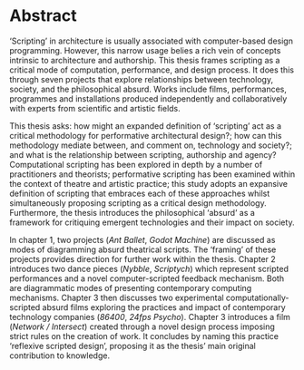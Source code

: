 Abstract
========

‘Scripting’ in architecture is usually associated with computer-based design programming. However, this narrow usage belies a rich vein of concepts intrinsic to architecture and authorship. This thesis frames scripting as a critical mode of computation, performance, and design process. It does this through seven projects that explore relationships between technology, society, and the philosophical absurd. Works include films, performances, programmes and installations produced independently and collaboratively with experts from scientific and artistic fields.

This thesis asks: how might an expanded definition of ‘scripting’ act as a critical methodology for performative architectural design?; how can this methodology mediate between, and comment on, technology and society?; and what is the relationship between scripting, authorship and agency? Computational scripting has been explored in depth by a number of practitioners and theorists; performative scripting has been examined within the context of theatre and artistic practice; this study adopts an expansive definition of scripting that embraces each of these approaches whilst simultaneously proposing scripting as a critical design methodology. Furthermore, the thesis introduces the philosophical ‘absurd’ as a framework for critiquing emergent technologies and their impact on society.

In chapter 1, two projects (*Ant Ballet*, *Godot Machine*) are discussed as modes of diagramming absurd theatrical scripts. The ‘framing’ of these projects provides direction for further work within the thesis. Chapter 2 introduces two dance pieces (*Nybble*, *Scriptych*) which represent scripted performances and a novel computer-scripted feedback mechanism. Both are diagrammatic modes of presenting contemporary computing mechanisms. Chapter 3 then discusses two experimental computationally-scripted absurd films exploring the practices and impact of contemporary technology companies (*86400*, *24fps Psycho*). Chapter 3 introduces a film (*Network / Intersect*) created through a novel design process imposing strict rules on the creation of work. It concludes by naming this practice ‘reflexive scripted design’, proposing it as the thesis’ main original contribution to knowledge.
